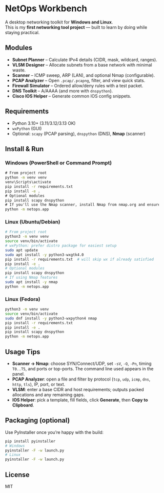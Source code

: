 # NetOps Workbench

A desktop networking toolkit for **Windows and Linux**.  
This is my **first networking tool project** — built to learn by doing while staying practical.

## Modules
- **Subnet Planner** – Calculate IPv4 details (CIDR, mask, wildcard, ranges).
- **VLSM Designer** – Allocate subnets from a base network with minimal waste.
- **Scanner** – ICMP sweep, ARP (LAN), and optional Nmap (configurable).
- **PCAP Analyzer** – Open `.pcap/.pcapng`, filter, and view quick stats.
- **Firewall Simulator** – Ordered allow/deny rules with a test packet.
- **DNS Toolkit** – A/AAAA (and more with `dnspython`).
- **Cisco IOS Helper** – Generate common IOS config snippets.

## Requirements
- Python 3.10+ (3.11/3.12/3.13 OK)
- `wxPython` (GUI)
- Optional: `scapy` (PCAP parsing), `dnspython` (DNS), **Nmap** (scanner)

## Install & Run

### Windows (PowerShell or Command Prompt)
```bat
# From project root
python -m venv venv
venv\Scripts\activate
pip install -r requirements.txt
pip install -e .
# Optional modules
pip install scapy dnspython
# If you'll use the Nmap scanner, install Nmap from nmap.org and ensure nmap.exe is on PATH
python -m netops.app
```

### Linux (Ubuntu/Debian)
```bash
# From project root
python3 -m venv venv
source venv/bin/activate
# wxPython: prefer distro package for easiest setup
sudo apt update
sudo apt install -y python3-wxgtk4.0
pip install -r requirements.txt  # will skip wx if already satisfied
pip install -e .
# Optional modules
pip install scapy dnspython
# If using Nmap features
sudo apt install -y nmap
python -m netops.app
```

### Linux (Fedora)
```bash
python3 -m venv venv
source venv/bin/activate
sudo dnf install -y python3-wxpython4 nmap
pip install -r requirements.txt
pip install -e .
pip install scapy dnspython
python -m netops.app
```

## Usage Tips
- **Scanner → Nmap**: choose SYN/Connect/UDP, set `-sV`, `-O`, `-Pn`, timing `T0..T5`, and ports or top-ports. The command line used appears in the panel.
- **PCAP Analyzer**: open a file and filter by protocol (`tcp`, `udp`, `icmp`, `dns`, `http`, `tls`), IP, port, or text.
- **VLSM**: enter a base CIDR and host requirements; outputs packed allocations and any remaining gaps.
- **IOS Helper**: pick a template, fill fields, click **Generate**, then **Copy to Clipboard**.

## Packaging (optional)
Use PyInstaller once you’re happy with the build:
```bash
pip install pyinstaller
# Windows
pyinstaller -F -w launch.py
# Linux
pyinstaller -F -w launch.py
```

## License
MIT
